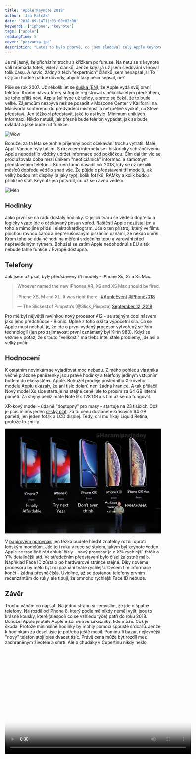 ```yaml
---
title: 'Apple Keynote 2018'
author: 'Jan Malčák'
date: '2018-09-14T11:03:00+02:00'
keywords: ["iphone", "keynote"]
tags: ["apple"]
readingTime: 5
cover: "pozvanka.jpg"
description: "Letos to bylo poprvé, co jsem sledoval celý Apple Keynote živě. Svým způsobem za to vděčím tomu, že mě v ten samý den postíhla žaludeční nevolnost a ničeho náročnějšího, než sledování videí na tabletu z pohodlí postele, jsem prostě nebyl schopen. Na všem špatném je třeba si najít i něco pozitivního ;)"
---
```


Je mi jasný, že přicházím trochu s křížkem po funuse. Na netu se z keynote válí hromada fotek, videí a článků. Jenže když já už jsem sledování věnoval tolik času. A navíc, žádný z těch "expertních" článků jsem nenapsal já! To už jsou hodně pádné důvody, abych taky něco sepsal, ne?

Píše se rok 2007. Už několik let se [šušká (EN)](https://www.fiercewireless.com/wireless/timeline-apple-iphone-rumors-1999-present), že Apple vydá svůj první telefon. Kromě názvu, který si Apple registroval s několikaletým předstihem, se toho příliš neví. Applu šel hype už tehdy, a proto se čeká, že to bude velké. Zájemcům nezbývá než se posadit v Moscone Center v Kalifornii na Macworld konferenci do předváděcí místnosti a netrpělivě vyčkat, co Steve představí. Jen těžko si představit, jaké to asi bylo. Minimum uniklých informací. Nikdo netušil, jak přesně bude telefon vypadat, jak se bude ovládat a jaké bude mít funkce. 

![Wow](https://media.giphy.com/media/yidUzHnBk32Um9aMMw/giphy.gif)

Bohužel za ta léta se tenhle příjemný pocit očekávání trochu vytratil. Malé Applí Vánoce byly tatam. S rozvojem internetu se i historicky schránčlivému Apple nepodařilo vždcky udržet informace pod pokličkou. Čím dál tím víc se prodlužovala doba mezi únikem "neoficiálních" informací a samotným představením telefonu. Korunu tomu nasadil rok 2018, kdy se už několik měsíců dopředu vědělo snad vše. Že půjde o představení tří modelů, jak velký budou mít display (a jaký typ), kolik foťáků, RAMky a kolik budou přibližně stát. Keynote jen potvrdil, co už se dávno vědělo.

![Meh](https://media.giphy.com/media/hKNPxrffFH0GY/giphy.gif)

## Hodinky

Jako první se na řadu dostaly hodinky. O jejich tvaru se vědělo dopředu a logicky vzato jde o očekávaný posun vpřed. Naštěstí Apple nezůstal jen u toho a mimo jiné přidal i elektrokardiogram. Jde o ten přístroj, který ve filmu plochou rovnou čarou a nepřerušovaným pískáním oznámí, že někdo umřel. Krom toho se údajně hodí na měření srdečního tepu a varování před nepravidelným rytmem. Bohužel se zatím Apple nedohodnul s EU a tak nebude tahle funkce v Evropě dostupná.

## Telefony
Jak jsem už psal, byly představeny tři modely - iPhone Xs, Xr a Xs Max.

<blockquote class="twitter-tweet" data-lang="en"><p lang="en" dir="ltr">Whoever named the new iPhones XR, XS and XS Max should be fired. <br><br>iPhone XS, M and XL. It was right there...<a href="https://twitter.com/hashtag/AppleEvent?src=hash&amp;ref_src=twsrc%5Etfw">#AppleEvent</a> <a href="https://twitter.com/hashtag/iPhone2018?src=hash&amp;ref_src=twsrc%5Etfw">#iPhone2018</a></p>&mdash; The Slickest of Pimpsta’s (@Slick_Pimpsta) <a href="https://twitter.com/Slick_Pimpsta/status/1039947150518611968?ref_src=twsrc%5Etfw">September 12, 2018</a></blockquote>
<script async src="https://platform.twitter.com/widgets.js" charset="utf-8"></script>

Pro mě byl nějvětší novinkou nový procesor A12 - se stejným cool názvem jako jeho předchůdce - Bionic. Úplně z toho srší ta výpočetní síla. Co se Apple musí nechat, je, že jde o první vydaný procesor vytvořený se 7nm technologií (jen pro zajimavost: první oznámený byl Kirin 980). Když se vezme v potaz, že s touto "velikostí" má třeba Intel stále problémy, jde asi o velký počin.

## Hodnocení

K ostatním novinkám se vyjadřovat moc nebudu. Z mého pohledu vlastníka věčně prázdné penězenky jsou právě hodinky a telefony jediným vstupním bodem do ekosystému Apple. Bohužel prodeje posledního X-kového modelu Applu ukázaly, že ani tisíc dolarů není žádná hranice. A tak přitlačil. Nový model Xs sice startuje na stejné ceně, ale to prosím za 64 GB interní paměti. Za stejný peníz máte Note 9 s 128 GB a s tím už se dá fungovat. 

XR-kový model - údajně "dostupný" pro masy - startuje na 23 tisících. Což je plus mínus jeden [český plat](https://www.czso.cz/csu/czso/cri/prumerne-mzdy-1-ctvrtleti-2018). Za tu cenu dostanete krásných 64 GB paměti, jen jeden foťák a LCD displej. Tedy, oni mu říkají Liquid Retina, protože to zní líp.

![Ceny nových iPhonů](ceny.jpg)

V [papírovém porovnání](https://mobilenet.cz/clanky/nove-iphony-od-applu-jak-se-lisi-od-svych-predchudcu-srovnani-36040) jen těžko budete hledat znatelný rozdíl oproti loňským modelům. Jde to i ruku v ruce se stylem, jakým byl keynote veden. Apple se tradičně rád chlubí čísly - nový procesor je o X% rychlejší, foťák o Y% detailnější atd. Ve středečním představení bylo čísel žalostně málo. Například Face ID zůstalo po hardwarové stránce stejné. Díky novému procesoru by mělo být rozpoznání tváře rychlejší. Ovšem tím informace končí - žádná přesná čísla. Uvidíme, až se dostanou telefony prvním recenzantům do ruky, ale tipuji, že omnoho rychlejší Face ID nebude.

## Závěr

Trochu váhám co napsat. Na jednu stranu si nemyslím, že jde o špatné telefony. Na rozdíl od iPhone 8, který podle mě nikdy neměl vyjít, jsou to krásné kousky, které (alespoň co se vzhledu týče) patří do roku 2018. Bohužel Apple je stále Apple a ždíme své zákazníky, kde může. Což je škoda. Protože minimálně hodinky by mohly pomoci spoustě srdcařů. Jenže k hodinkám za deset tisíc je potřeba ještě mobil. Pominu-li bazar, nejlevnější "nový" telefon stojí přes dvacet tisíc. Právě cena může být rozdíl mezi zachráněným životem a smrtí. Ale o chudáky v Cupertinu nikdy nešlo.

<video preload="auto" poster="https://img-9gag-fun.9cache.com/photo/aBx7MAx_460s.jpg" style="min-height: 336.522px; width: 600px;" controls><!----> <source src="https://img-9gag-fun.9cache.com/photo/aBx7MAx_460svvp9.webm" type="video/webm"> <source src="https://img-9gag-fun.9cache.com/photo/aBx7MAx_460sv.mp4" type="video/mp4"> <source src="https://img-9gag-fun.9cache.com/photo/aBx7MAx_460svwm.webm" type="video/webm"></video>
